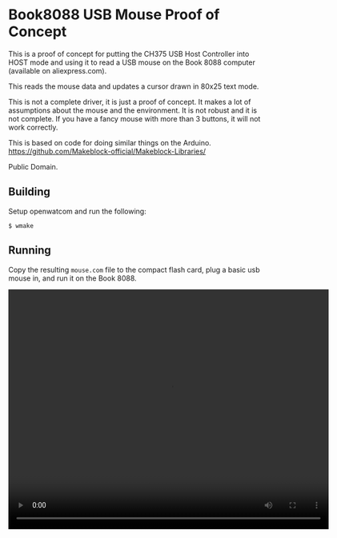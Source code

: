 Book8088 USB Mouse Proof of Concept
===================================

This is a proof of concept for putting the CH375 USB Host Controller into HOST mode and using it to read a USB mouse on
the Book 8088 computer (available on aliexpress.com).

This reads the mouse data and updates a cursor drawn in 80x25 text mode.

This is not a complete driver, it is just a proof of concept. It makes a lot of assumptions about the mouse and the
environment. It is not robust and it is not complete. If you have a fancy mouse with more than 3 buttons, it will not
work correctly. 

This is based on code for doing similar things on the Arduino. https://github.com/Makeblock-official/Makeblock-Libraries/

Public Domain.

## Building

Setup openwatcom and run the following:

```shell
$ wmake
```

## Running


Copy the resulting `mouse.com` file to the compact flash card, plug a basic usb mouse in, and run it on the Book 8088.

<video src="demo.webm" width="640" height="480" controls preload></video>